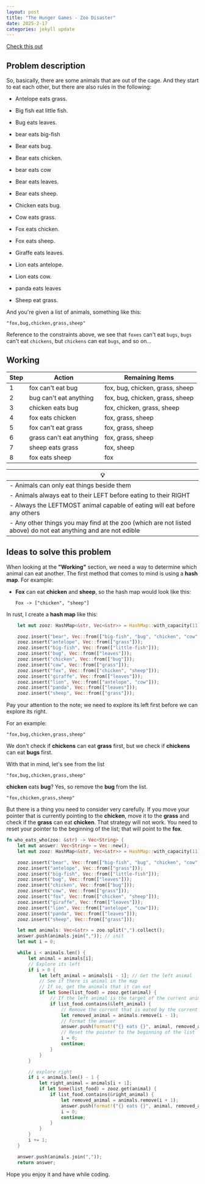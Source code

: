 ```yaml
---
layout: post
title: "The Hunger Games - Zoo Disaster"
date: 2025-2-17
categories: jekyll update
---
```


[Check this out](https://www.codewars.com/kata/5902bc7aba39542b4a00003d/)

## Problem description

So, basically, there are some animals that are out of the cage. And they start to eat each other, but there are also rules in the following:

- Antelope eats grass.

- Big fish eat little fish.

- Bug eats leaves.

- bear eats big-fish

- Bear eats bug.

- Bear eats chicken.

- bear eats cow

- Bear eats leaves.

- Bear eats sheep.

- Chicken eats bug.

- Cow eats grass.

- Fox eats chicken.

- Fox eats sheep.

- Giraffe eats leaves.

- Lion eats antelope.

- Lion eats cow.

- panda eats leaves

- Sheep eat grass.


And you're given a list of animals, something like this:

``` 
"fox,bug,chicken,grass,sheep"
```

Reference to the constraints above, we see that `foxes` can't eat `bugs`, `bugs` can't eat `chickens`, but `chickens` can eat `bugs`, and so on…

## Working

| Step | Action                        | Remaining Items                     |
|------|-------------------------------|-------------------------------------|
| 1    | fox can't eat bug              | fox, bug, chicken, grass, sheep    |
| 2    | bug can't eat anything         | fox, bug, chicken, grass, sheep    |
| 3    | chicken eats bug               | fox, chicken, grass, sheep         |
| 4    | fox eats chicken               | fox, grass, sheep                  |
| 5    | fox can't eat grass            | fox, grass, sheep                  |
| 6    | grass can't eat anything       | fox, grass, sheep                  |
| 7    | sheep eats grass               | fox, sheep                         |
| 8    | fox eats sheep                 | fox                                |


| 💡                                                                                                             |
|----------------------------------------------------------------------------------------------------------------|
|  - Animals can only eat things beside them                                                                     |
|  - Animals always eat to their LEFT before eating to their RIGHT                                               |
|  - Always the LEFTMOST animal capable of eating will eat before any others                                     |
|  - Any other things you may find at the zoo (which are not listed above) do not eat anything and are not edible|


## Ideas to solve this problem

When looking at the **"Working"** section, we need a way to determine which animal can eat another. 
The first method that comes to mind is using a **hash map**. For example:

- **Fox** can eat **chicken** and **sheep**, so the hash map would look like this:

  ```
  Fox -> ["chicken", "sheep"]
  ```

In rust, I create a **hash map** like this:

```rust
    let mut zooz: HashMap<&str, Vec<&str>> = HashMap::with_capacity(11);

    zooz.insert("bear", Vec::from(["big-fish", "bug", "chicken", "cow", "leaves", "sheep"]));
    zooz.insert("antelope", Vec::from(["grass"]));
    zooz.insert("big-fish", Vec::from(["little-fish"]));
    zooz.insert("bug", Vec::from(["leaves"]));
    zooz.insert("chicken", Vec::from(["bug"]));
    zooz.insert("cow", Vec::from(["grass"]));
    zooz.insert("fox", Vec::from(["chicken", "sheep"]));
    zooz.insert("giraffe", Vec::from(["leaves"]));
    zooz.insert("lion", Vec::from(["antelope", "cow"]));
    zooz.insert("panda", Vec::from(["leaves"]));
    zooz.insert("sheep", Vec::from(["grass"]));
```

Pay your attention to the note; we need to explore its left first before we can explore its right.

For an example:

```
"fox,bug,chicken,grass,sheep"
```

We don't check if **chickens** can eat **grass** first, but we check if **chickens** can eat **bugs** first.

With that in mind, let's see from the list 

```
"fox,bug,chicken,grass,sheep"
```

**chicken** eats **bug**? Yes, so remove the **bug** from the list.

```
"fox,chicken,grass,sheep"
```

But there is a thing you need to consider very carefully. If you move your pointer that is currently pointing to the **chicken**, move it to the **grass** and check if the **grass** can eat **chicken**. That strategy will not work. You need to reset your pointer to the beginning of the list; that will point to the **fox**.


```rust
fn who_eats_who(zoo: &str) -> Vec<String> {
    let mut answer: Vec<String> = Vec::new();
    let mut zooz: HashMap<&str, Vec<&str>> = HashMap::with_capacity(11);

    zooz.insert("bear", Vec::from(["big-fish", "bug", "chicken", "cow", "leaves", "sheep"]));
    zooz.insert("antelope", Vec::from(["grass"]));
    zooz.insert("big-fish", Vec::from(["little-fish"]));
    zooz.insert("bug", Vec::from(["leaves"]));
    zooz.insert("chicken", Vec::from(["bug"]));
    zooz.insert("cow", Vec::from(["grass"]));
    zooz.insert("fox", Vec::from(["chicken", "sheep"]));
    zooz.insert("giraffe", Vec::from(["leaves"]));
    zooz.insert("lion", Vec::from(["antelope", "cow"]));
    zooz.insert("panda", Vec::from(["leaves"]));
    zooz.insert("sheep", Vec::from(["grass"]));

    let mut animals: Vec<&str> = zoo.split(",").collect();
    answer.push(animals.join(",")); // init
    let mut i = 0;

    while i < animals.len() {
        let animal = animals[i];
        // Explore its left
        if i > 0 {
            let left_animal = animals[i - 1]; // Get the left animal
            // See if there is animal in the map
            // If so, get the animals that it can eat
            if let Some(list_food) = zooz.get(animal) { 
                // If the left animal is the target of the current animal
                if list_food.contains(&left_animal) { 
                    // Remove the current that is eated by the current animal
                    let removed_animal = animals.remove(i - 1);
                    // Format the answer
                    answer.push(format!("{} eats {}", animal, removed_animal));
                    // Reset the pointer to the beginning of the list
                    i = 0; 
                    continue;
                }
            }
        }

        // explore right
        if i < animals.len() - 1 {
            let right_animal = animals[i + 1];
            if let Some(list_food) = zooz.get(animal) {
                if list_food.contains(&right_animal) {
                    let removed_animal = animals.remove(i + 1);
                    answer.push(format!("{} eats {}", animal, removed_animal));
                    i = 0; 
                    continue;
                }
            }
        }
        i += 1;
    }

    answer.push(animals.join(","));
    return answer;
```

Hope you enjoy it and have while coding.

